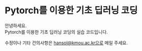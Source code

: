 # Pytorch를 이용한 기초 딥러닝 코딩

안녕하세요.  
Pytorch를 이용한 기초 딥러닝 코딩의 실습 코드입니다. 

수정이나 기타 건의사항은 hansol@kmou.ac.kr으로 메일 주세요.
